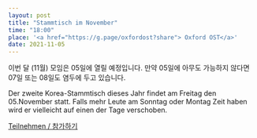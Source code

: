 ```yaml
---
layout: post
title: "Stammtisch im November"
time: "18:00"
place: '<a href="https://g.page/oxfordost?share"> Oxford OST</a>'
date: 2021-11-05
---
```


이번 달 (11월) 모임은 05일에 열릴 예정입니다. 
만약 05일에 아무도 가능하지 않다면 07일 또는 08일도 염두에 두고 있습니다.

Der zweite Korea-Stammtisch dieses Jahr findet am Freitag den 05.November statt. Falls mehr Leute am Sonntag oder Montag Zeit haben wird er vielleicht
auf einen der Tage verschoben.


[Teilnehmen / 참가하기](https://nuudel.digitalcourage.de/lsO8Hex14kohtmk9)
